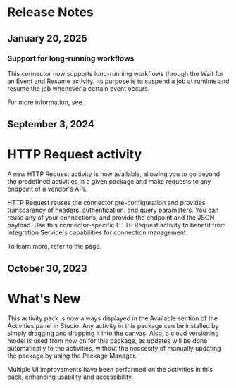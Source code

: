 ﻿# Release Notes


## January 20, 2025




### Support for long-running workflows

This connector now supports long-running workflows through the Wait for an Event and
                Resume activity. Its purpose is to suspend a job at runtime and resume the job
            whenever a certain event occurs.

For more information, see .


## September 3, 2024

# HTTP Request activity

A new HTTP Request activity is now available, allowing you to go beyond the
                predefined activities in a given package and make requests to any endpoint of a
                vendor's API.

HTTP Request reuses the connector pre-configuration and provides transparency
                of headers, authentication, and query parameters. You can reuse any of your
                connections, and provide the endpoint and the JSON payload. Use this
                connector-specific HTTP Request activity to benefit from Integration
                Service's capabilities for connection management.

To learn more, refer to the  page.


## October 30, 2023

# What's New

This activity pack is now always displayed in the Available section of the Activities panel in Studio. Any activity in this package can be installed by simply dragging and dropping it into the canvas. Also, a cloud versioning model is used from now on for this package, as updates will be done automatically to the activities, without the neccesity of manually updating the package by using the Package Manager.

Multiple UI improvements have been performed on the activities in this pack, enhancing usability and accessibility.

